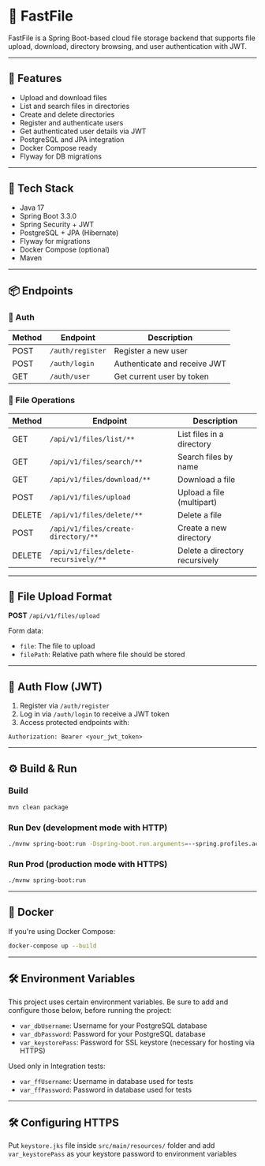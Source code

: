 # 📁 FastFile

FastFile is a Spring Boot-based cloud file storage backend that supports file upload, download, directory browsing, and user authentication with JWT.

---

## 🚀 Features

- Upload and download files
- List and search files in directories
- Create and delete directories
- Register and authenticate users
- Get authenticated user details via JWT
- PostgreSQL and JPA integration
- Docker Compose ready
- Flyway for DB migrations

---

## 🧱 Tech Stack

- Java 17
- Spring Boot 3.3.0
- Spring Security + JWT
- PostgreSQL + JPA (Hibernate)
- Flyway for migrations
- Docker Compose (optional)
- Maven

---

## 📦 Endpoints

### 🔐 Auth

| Method | Endpoint         | Description                  |
|--------|------------------|------------------------------|
| POST   | `/auth/register` | Register a new user          |
| POST   | `/auth/login`    | Authenticate and receive JWT |
| GET    | `/auth/user`     | Get current user by token    |

### 📁 File Operations

| Method | Endpoint                            | Description                    |
|--------|-------------------------------------|--------------------------------|
| GET    | `/api/v1/files/list/**`             | List files in a directory      |
| GET    | `/api/v1/files/search/**`           | Search files by name           |
| GET    | `/api/v1/files/download/**`         | Download a file                |
| POST   | `/api/v1/files/upload`              | Upload a file (multipart)      |
| DELETE | `/api/v1/files/delete/**`           | Delete a file                  |
| POST   | `/api/v1/files/create-directory/**` | Create a new directory   |
| DELETE | `/api/v1/files/delete-recursively/**` | Delete a directory recursively |

---

## 📅 File Upload Format

**POST** `/api/v1/files/upload`

Form data:
- `file`: The file to upload
- `filePath`: Relative path where file should be stored

---

## 🔐 Auth Flow (JWT)

1. Register via `/auth/register`
2. Log in via `/auth/login` to receive a JWT token
3. Access protected endpoints with:

```
Authorization: Bearer <your_jwt_token>
```

---

## ⚙️ Build & Run

### Build

```bash
mvn clean package
```

### Run Dev (development mode with HTTP)

```bash
./mvnw spring-boot:run -Dspring-boot.run.arguments=--spring.profiles.active=dev -f pom.xml
```

### Run Prod (production mode with HTTPS)

```bash
./mvnw spring-boot:run
```

---

## 🐳 Docker

If you're using Docker Compose:

```bash
docker-compose up --build
```

---

## 🛠️ Environment Variables

This project uses certain environment variables.
Be sure to add and configure those below, before running the project:
- `var_dbUsername`: Username for your PostgreSQL database
- `var_dbPassword`: Password for your PostgreSQL database
- `var_keystorePass`: Password for SSL keystore (necessary for hosting via HTTPS)

Used only in Integration tests:
- `var_ffUsername`: Username in database used for tests
- `var_ffPassword`: Password in database used for tests

---

## 🛠️ Configuring HTTPS

Put `keystore.jks` file inside `src/main/resources/` folder and add `var_keystorePass` as your keystore password to environment variables

